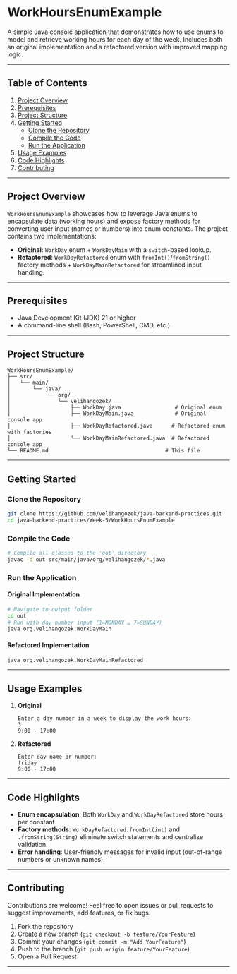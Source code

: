# WorkHoursEnumExample

A simple Java console application that demonstrates how to use enums to model and retrieve working hours for each day of the week. Includes both an original implementation and a refactored version with improved mapping logic.

---

## Table of Contents

1. [Project Overview](#project-overview)
2. [Prerequisites](#prerequisites)
3. [Project Structure](#project-structure)
4. [Getting Started](#getting-started)
   * [Clone the Repository](#clone-the-repository)
   * [Compile the Code](#compile-the-code)
   * [Run the Application](#run-the-application)
5. [Usage Examples](#usage-examples)
6. [Code Highlights](#code-highlights)
7. [Contributing](#contributing)

---

## Project Overview

`WorkHoursEnumExample` showcases how to leverage Java enums to encapsulate data (working hours) and expose factory methods for converting user input (names or numbers) into enum constants. The project contains two implementations:

* **Original**: `WorkDay` enum + `WorkDayMain` with a `switch`-based lookup.
* **Refactored**: `WorkDayRefactored` enum with `fromInt()`/`fromString()` factory methods + `WorkDayMainRefactored` for streamlined input handling.

---

## Prerequisites

* Java Development Kit (JDK) 21 or higher
* A command-line shell (Bash, PowerShell, CMD, etc.)

---

## Project Structure

```plaintext
WorkHoursEnumExample/
├── src/
│   └── main/
│       └── java/
│           └── org/
│               └── velihangozek/
│                   ├── WorkDay.java                 # Original enum
│                   ├── WorkDayMain.java             # Original console app
│                   ├── WorkDayRefactored.java      # Refactored enum with factories
│                   └── WorkDayMainRefactored.java  # Refactored console app
└── README.md                                     # This file
```

---

## Getting Started

### Clone the Repository

```bash
git clone https://github.com/velihangozek/java-backend-practices.git
cd java-backend-practices/Week-5/WorkHoursEnumExample
```

### Compile the Code

```bash
# Compile all classes to the 'out' directory
javac -d out src/main/java/org/velihangozek/*.java
```

### Run the Application

#### Original Implementation

```bash
# Navigate to output folder
cd out
# Run with day number input (1=MONDAY … 7=SUNDAY)
java org.velihangozek.WorkDayMain
```

#### Refactored Implementation

```bash
java org.velihangozek.WorkDayMainRefactored
```

---

## Usage Examples

1. **Original**

   ```text
   Enter a day number in a week to display the work hours:
   3
   9:00 - 17:00
   ```

2. **Refactored**

   ```text
   Enter day name or number:
   friday
   9:00 - 17:00
   ```

---

## Code Highlights

* **Enum encapsulation**: Both `WorkDay` and `WorkDayRefactored` store hours per constant.
* **Factory methods**: `WorkDayRefactored.fromInt(int)` and `.fromString(String)` eliminate switch statements and centralize validation.
* **Error handling**: User-friendly messages for invalid input (out-of-range numbers or unknown names).

---

## Contributing

Contributions are welcome! Feel free to open issues or pull requests to suggest improvements, add features, or fix bugs.

1. Fork the repository
2. Create a new branch (`git checkout -b feature/YourFeature`)
3. Commit your changes (`git commit -m "Add YourFeature"`)
4. Push to the branch (`git push origin feature/YourFeature`)
5. Open a Pull Request

---